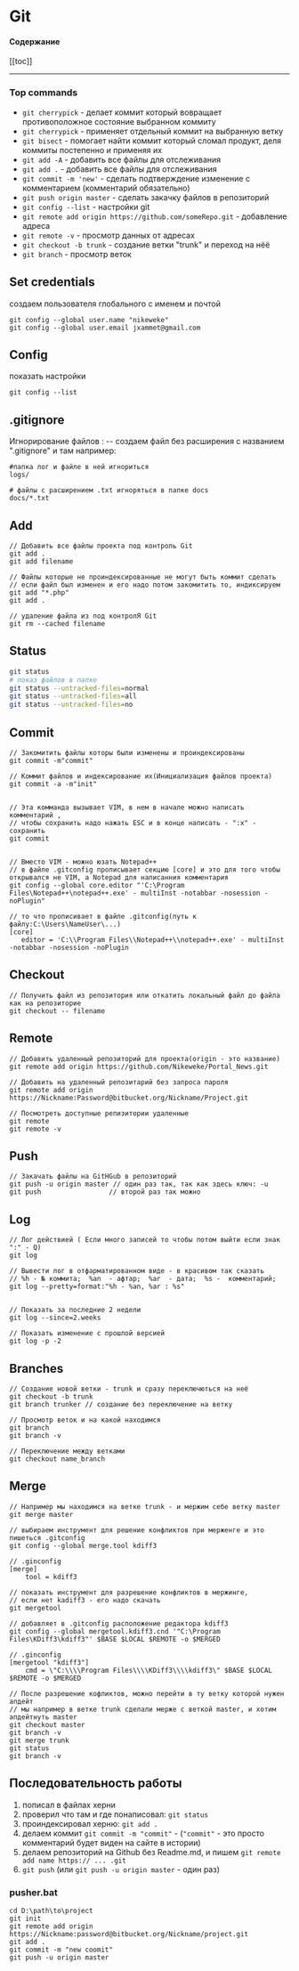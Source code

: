 # Git
#### Содержание
[[toc]]

---

### Top commands
* `git cherrypick` - делает коммит который вовращает противоположное состояние выбранном коммиту
* `git cherrypick` - применяет отдельный коммит на выбранную ветку
* `git bisect` - помогает найти коммит который сломал продукт, деля коммиты постепенно и применяя их
* `git add -A` - добавить все файлы для отслеживания
* `git add .` - добавить все файлы для отслеживания
* `git commit -m 'new'` - сделать подтверждение изменение с комментарием (комментарий обязательно)
* `git push origin master` - сделать закачку файлов в репозиторий
* `git config --list` - настройки git
* `git remote add origin https://github.com/someRepo.git` - добавление адреса 
* `git remote -v` - просмотр данных от адресах
* `git checkout -b trunk` - создание ветки "trunk"  и переход на нёё
* `git branch` - просмотр веток

## Set credentials 
создаем пользователя глобального с именем и почтой
```
git config --global user.name "nikeweke"
git config --global user.email jxammet@gmail.com
```

## Config 
показать настройки
```
git config --list
```

## .gitignore  
Игнорирование файлов : -- создаем файл без расширения с названием ".gitignore" и там например:
```                        
#папка лог и файле в ней игнориться
logs/

# файлы с расширением .txt игноряться в папке docs
docs/*.txt
```

## Add
```
// Добавить все файлы проекта под контроль Git
git add .
git add filename

// Файлы которые не проиндексированные не могут быть коммит сделать
// если файл был изменен и его надо потом закомитить то, индиксируем
git add "*.php"
git add .

// удаление файла из под контролЯ Git
git rm --cached filename
```

## Status 
```bash
git status
# показ файлов в папке
git status --untracked-files=normal 
git status --untracked-files=all
git status --untracked-files=no
```

## Commit
```
// Закомитить файлы которы были изменены и проиндексированы
git commit -m"commit"

// Коммит файлов и индексирование их(Инициализация файлов проекта)
git commit -a -m"init"


// Эта комманда вызывает VIM, в нем в начале можно написать комментарий , 
// чтобы сохранить надо нажать ESC и в конце написать - ":x" - сохранить
git commit


// Вместо VIM - можно юзать Notepad++
// в файле .gitconfig прописывает секцию [core] и это для того чтобы открывался не VIM, а Notepad для написанния комментария
git config --global core.editor "'C:\Program Files\Notepad++\notepad++.exe' - multiInst -notabbar -nosession -noPlugin"

// то что прописивает в файле .gitconfig(путь к файлу:C:\Users\NameUser\...)
[core]
   editor = 'C:\\Program Files\\Notepad++\\notepad++.exe' - multiInst -notabbar -nosession -noPlugin
```

## Checkout
```
// Получить файл из репозитория или откатить локальный файл до файла как на репозиторие
git checkout -- filename
```

## Remote
```
// Добавить удаленный репозиторий для проекта(origin - это название)
git remote add origin https://github.com/Nikeweke/Portal_News.git

// Добавить на удаленный репозитарий без запроса пароля
git remote add origin https://Nickname:Password@bitbucket.org/Nickname/Project.git 

// Посмотреть доступные репизитории удаленные
git remote
git remote -v
```

## Push
```
// Закачать файлы на GitHGub в репозиторий
git push -u origin master // один раз так, так как здесь ключ: -u
git push                 // второй раз так можно
```


## Log
```
// Лог действией ( Если много записей то чтобы потом выйти если знак ":" - Q)
git log

// Вывести лог в отфарматированном виде - в красивом так сказать
// %h - № коммита;  %an  - афтар;  %ar  - дата;  %s -  комментарий;
git log --pretty=format:"%h - %an, %ar : %s"  


// Показать за последние 2 недели
git log --since=2.weeks

// Показать изменение с прошлой версией 
git log -p -2
```


## Branches
```
// Создание новой ветки - trunk и сразу переключються на неё
git checkout -b trunk
git branch trunker // создание без переключение на ветку

// Просмотр веток и на какой находимся
git branch
git branch -v

// Переключение между ветками
git checkout name_branch
```

## Merge
```
// Например мы находимся на ветке trunk - и мержим себе ветку master
git merge master

// выбираем инструмент для решение конфликтов при мерженге и это пишеться .gitconfig
git config --global merge.tool kdiff3

// .ginconfig
[merge]
    tool = kdiff3

// показать инструмент для разрешение конфликтов в мержинге,
// если нет kadiff3 - его надо скачать
git mergetool 

// добавляет в .gitconfig расположение редактора kdiff3
git config --global mergetool.kdiff3.cnd '"C:\Program Files\KDiff3\kdiff3"' $BASE $LOCAL $REMOTE -o $MERGED

// .ginconfig
[mergetool "kdiff3"]
    cmd = \"C:\\\\Program Files\\\\KDiff3\\\\kdiff3\" $BASE $LOCAL $REMOTE -o $MERGED 
    
// После разрешение кофликтов, можно перейти в ту ветку которой нужен апдейт
// мы например в ветке trunk сделали мерже с веткой master, и хотим апдейтнуть master
git checkout master
git branch -v
git merge trunk
git status
git branch -v
```



## Последовательность работы 
1. пописал в файлах херни
2. проверил что там и где понаписовал: `git status`
3. проиндексировал херню: `git add .`
4. делаем коммит  `git commit -m "commit"` - (`"commit"` - это просто комментарий будет виден на сайте в истории)
5. делаем репозиторий на Github без Readme.md, и пишем `git remote add name https:// ... .git`
5. `git push` (или `git push -u origin master` - один раз)


### pusher.bat
```
cd D:\path\to\project
git init
git remote add origin https://Nickname:password@bitbucket.org/Nickname/project.git
git add .
git commit -m "new coomit"
git push -u origin master
```

